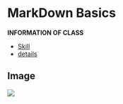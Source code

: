 # MarkDown Basics
 **INFORMATION OF CLASS**
-  [Skill](Skill.md)
 - [details](./contact/details)

## Image
![](https://static.vecteezy.com/system/resources/thumbnails/016/124/729/small/good-morning-sticker-words-design-template-with-cup-of-coffee-and-coffee-beans-vector.jpg)

